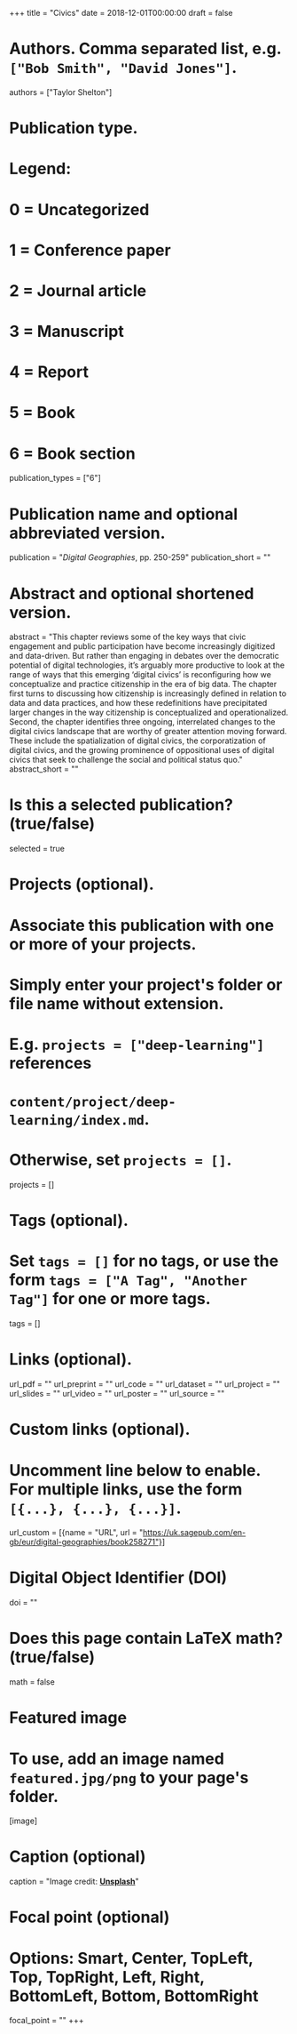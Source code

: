 +++
title = "Civics"
date = 2018-12-01T00:00:00
draft = false

# Authors. Comma separated list, e.g. `["Bob Smith", "David Jones"]`.
authors = ["Taylor Shelton"]

# Publication type.
# Legend:
# 0 = Uncategorized
# 1 = Conference paper
# 2 = Journal article
# 3 = Manuscript
# 4 = Report
# 5 = Book
# 6 = Book section
publication_types = ["6"]

# Publication name and optional abbreviated version.
publication = "_Digital Geographies_, pp. 250-259"
publication_short = ""

# Abstract and optional shortened version.
abstract = "This chapter reviews some of the key ways that civic engagement and public participation have become increasingly digitized and data-driven. But rather than engaging in debates over the democratic potential of digital technologies, it’s arguably more productive to look at the range of ways that this emerging ‘digital civics’ is reconfiguring how we conceptualize and practice citizenship in the era of big data. The chapter first turns to discussing how citizenship is increasingly defined in relation to data and data practices, and how these redefinitions have precipitated larger changes in the way citizenship is conceptualized and operationalized. Second, the chapter identifies three ongoing, interrelated changes to the digital civics landscape that are worthy of greater attention moving forward. These include the spatialization of digital civics, the corporatization of digital civics, and the growing prominence of oppositional uses of digital civics that seek to challenge the social and political status quo."
abstract_short = ""

# Is this a selected publication? (true/false)
selected = true

# Projects (optional).
#   Associate this publication with one or more of your projects.
#   Simply enter your project's folder or file name without extension.
#   E.g. `projects = ["deep-learning"]` references 
#   `content/project/deep-learning/index.md`.
#   Otherwise, set `projects = []`.
projects = []

# Tags (optional).
#   Set `tags = []` for no tags, or use the form `tags = ["A Tag", "Another Tag"]` for one or more tags.
tags = []

# Links (optional).
url_pdf = ""
url_preprint = ""
url_code = ""
url_dataset = ""
url_project = ""
url_slides = ""
url_video = ""
url_poster = ""
url_source = ""

# Custom links (optional).
#   Uncomment line below to enable. For multiple links, use the form `[{...}, {...}, {...}]`.
url_custom = [{name = "URL", url = "https://uk.sagepub.com/en-gb/eur/digital-geographies/book258271"}]

# Digital Object Identifier (DOI)
doi = ""

# Does this page contain LaTeX math? (true/false)
math = false

# Featured image
# To use, add an image named `featured.jpg/png` to your page's folder. 
[image]
  # Caption (optional)
  caption = "Image credit: [**Unsplash**](https://unsplash.com/photos/pLCdAaMFLTE)"

  # Focal point (optional)
  # Options: Smart, Center, TopLeft, Top, TopRight, Left, Right, BottomLeft, Bottom, BottomRight
  focal_point = ""
+++

